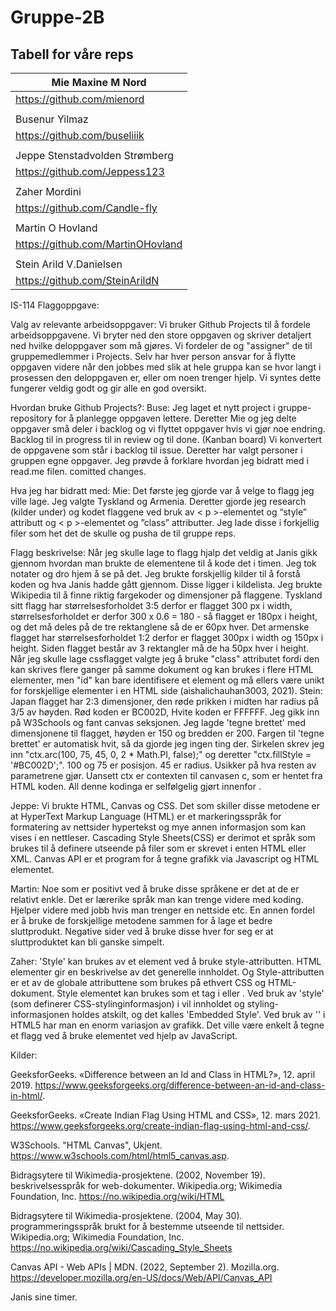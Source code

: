 # Gruppe-2B
## Tabell for våre reps

| Mie Maxine M Nord| 
| --- |  
| https://github.com/mienord|
|       | 
| Busenur Yilmaz|
| https://github.com/buseliiik|
|       | 
| Jeppe Stenstadvolden Strømberg | 
| https://github.com/Jeppess123 |
|       | 
| Zaher Mordini |
| https://github.com/Candle-fly |
|       | 
| Martin O Hovland |
| https://github.com/MartinOHovland |
|       | 
| Stein Arild V.Danielsen  | 
| https://github.com/SteinArildN | 



IS-114 Flaggoppgave:

Valg av relevante arbeidsoppgaver:
Vi bruker Github Projects til å fordele arbeidsoppgavene. Vi bryter ned den store oppgaven og skriver detaljert ned hvilke deloppgaver som må gjøres. Vi fordeler de og "assigner" de til gruppemedlemmer i Projects. Selv har hver person ansvar for å flytte oppgaven videre når den jobbes med slik at hele gruppa kan se hvor langt i prosessen den deloppgaven er, eller om noen trenger hjelp. Vi syntes dette fungerer veldig godt og gir alle en god oversikt. 



Hvordan bruke Github Projects?:
Buse: 
Jeg laget et nytt project i gruppe-repository for å planlegge oppgaven lettere. Deretter Mie og jeg delte oppgaver små deler i backlog og vi flyttet oppgaver hvis vi gjør noe endring. Backlog til in progress til in review og til done. (Kanban board) Vi konvertert de oppgavene som står i backlog til issue. Deretter har valgt personer i gruppen  egne oppgaver. Jeg prøvde å forklare hvordan jeg bidratt med i read.me filen. comitted changes.

Hva jeg har bidratt med:
Mie:
Det første jeg gjorde var å velge to flagg jeg ville lage. Jeg valgte Tyskland og Armenia. Deretter gjorde jeg research (kilder under) og kodet flaggene ved bruk av < p >-elementet og “style” attributt og < p >-elementet og ”class” attributter. Jeg lade disse i forkjellig filer som het det de skulle og pusha de til gruppe reps. 

Flagg beskrivelse:
Når jeg skulle lage to flagg hjalp det veldig at Janis gikk gjennom hvordan man brukte de elementene til å kode det i timen. Jeg tok notater og dro hjem å se på det. Jeg brukte forskjellig kilder til å forstå koden og hva Janis hadde gått gjennom. Disse ligger i kildelista. Jeg brukte Wikipedia til å finne riktig fargekoder og dimensjoner på flaggene. Tyskland sitt flagg har størrelsesforholdet 3:5 derfor er flagget 300 px i width, størrelsesforholdet er derfor 300 x 0.6 = 180 - så flagget er 180px i height, og det må deles på de tre rektanglene så de er 60px hver.
Det armenske flagget har størrelsesforholdet 1:2 derfor er flagget 300px i width og 150px i height. Siden flagget består av 3 rektangler må de ha 50px hver i height. Når jeg skulle lage cssflagget valgte jeg å bruke "class" attributet fordi den kan skrives flere ganger på samme dokument og kan brukes i flere HTML elementer, men "id" kan bare identifisere et element og må ellers være unikt for forskjellige elementer i en HTML side (aishalichauhan3003, 2021). 
Stein: Japan flagget har 2:3 dimensjoner, den røde prikken i midten har radius på 3/5 av høyden. Rød koden er BC002D, Hvite koden er FFFFFF. Jeg gikk inn på W3Schools og fant canvas seksjonen. Jeg lagde 'tegne brettet' med dimensjonene til flagget, høyden er 150 og bredden er 200. Fargen til 'tegne brettet' er automatisk hvit, så da gjorde jeg ingen ting der. Sirkelen skrev jeg inn "ctx.arc(100, 75, 45, 0, 2 * Math.PI, false);" og deretter "ctx.fillStyle = '#BC002D';". 100 og 75 er posisjon. 45 er radius. Usikker på hva resten av parametrene gjør. Uansett ctx er contexten til canvasen c, som er hentet fra HTML koden. All denne kodinga er selfølgelig gjørt innenfor <script></script>.

Jeppe: Vi brukte HTML, Canvas og CSS. Det som skiller disse metodene er at HyperText Markup Language (HTML) er et markeringsspråk for formatering av nettsider hypertekst og mye annen informasjon som kan vises i en nettleser. Cascading Style Sheets(CSS) er derimot et språk som brukes til å definere utseende på filer som er skrevet i enten HTML eller XML. Canvas API er et program for å tegne grafikk via Javascript og HTML elementet.

Martin: Noe som er positivt ved å bruke disse språkene er det at de er relativt enkle. Det er lærerike språk man kan trenge videre med koding. Hjelper videre med jobb hvis man trenger en nettside etc. En annen fordel er å bruke de forskjellige metodene sammen for å lage et bedre sluttprodukt.
Negative sider ved å bruke disse hver for seg er at sluttproduktet kan bli ganske simpelt. 

Zaher: 'Style' kan brukes av et element ved å bruke style-attributten. HTML elementer gir en beskrivelse av det generelle innholdet. Og Style-attributten er et av de globale attributtene som brukes på ethvert CSS og HTML-dokument. Style elementet kan brukes som et tag i <head> eller <body>. Ved bruk av 'style' (som definerer CSS-stylinginformasjon) i <head> vil innholdet og styling-informasjonen holdes atskilt, og det kalles 'Embedded Style'. Ved bruk av '<canvas>' i HTML5 har man en enorm variasjon av grafikk. Det ville være enkelt å tegne et flagg ved å bruke elementet <canvas> ved hjelp av JavaScript. 

Kilder:

GeeksforGeeks. «Difference between an Id and Class in HTML?», 12. april 2019. https://www.geeksforgeeks.org/difference-between-an-id-and-class-in-html/.

GeeksforGeeks. «Create Indian Flag Using HTML and CSS», 12. mars 2021. https://www.geeksforgeeks.org/create-indian-flag-using-html-and-css/.

W3Schools. "HTML Canvas", Ukjent. https://www.w3schools.com/html/html5_canvas.asp.

Bidragsytere til Wikimedia-prosjektene. (2002, November 19). beskrivelsesspråk for web-dokumenter. Wikipedia.org; Wikimedia Foundation, Inc. https://no.wikipedia.org/wiki/HTML 

‌Bidragsytere til Wikimedia-prosjektene. (2004, May 30). programmeringsspråk brukt for å bestemme utseende til nettsider. Wikipedia.org; Wikimedia Foundation, Inc. https://no.wikipedia.org/wiki/Cascading_Style_Sheets

‌Canvas API - Web APIs | MDN. (2022, September 2). Mozilla.org. https://developer.mozilla.org/en-US/docs/Web/API/Canvas_API

Janis sine timer.
